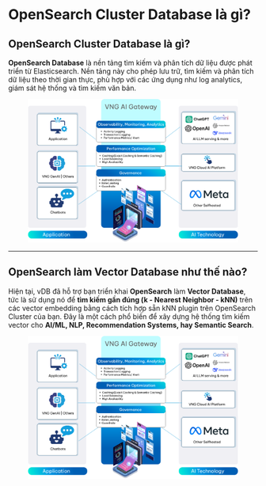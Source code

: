 # OpenSearch Cluster Database là gì?

## **OpenSearch Cluster Database là gì?**

**OpenSearch Database** là nền tảng tìm kiếm và phân tích dữ liệu được phát triển từ Elasticsearch. Nền tảng này cho phép lưu trữ, tìm kiếm và phân tích dữ liệu theo thời gian thực, phù hợp với các ứng dụng như log analytics, giám sát hệ thống và tìm kiếm văn bản.

<figure><img src="../../.gitbook/assets/image (1).png" alt=""><figcaption></figcaption></figure>

***

## OpenSearch làm Vector Database như thế nào?

Hiện tại, vDB đã hỗ trợ bạn triển khai **OpenSearch** làm **Vector Database**, tức là sử dụng nó để **tìm kiếm gần đúng (k - Nearest Neighbor - kNN)** trên các vector embedding bằng cách tích hợp sẵn kNN plugin trên OpenSearch Cluster của bạn. Đây là một cách phổ biến để xây dựng hệ thống tìm kiếm vector cho **AI/ML, NLP, Recommendation Systems, hay Semantic Search**.

<figure><img src="../../.gitbook/assets/image (1) (1).png" alt=""><figcaption></figcaption></figure>
